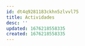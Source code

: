 ```yaml
---
id: dt4q9281183ckhn5zlvvl75
title: Actividades
desc: ''
updated: 1676218558335
created: 1676218558335
---
```

